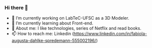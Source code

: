 ### Hi there 👋

- 🔭 I’m currently working on LabTeC-UFSC as a 3D Modeler.
- 🌱 I’m currently learning about Front-end.
- 💬 About me: I like technologies, series of Netflix and read books.
- 📫 How to reach me: Linkedin (https://www.linkedin.com/in/fabiola-augusta-dahlke-spredemann-555002196/)

